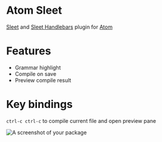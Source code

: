 # Atom Sleet

[Sleet](https://github.com/JacoKoo/sleetjs) and [Sleet Handlebars](https://github.com/JacoKoo/sleet-handlebars)
plugin for [Atom](https://atom.io)

# Features
- Grammar highlight
- Compile on save
- Preview compile result

# Key bindings

`ctrl-c ctrl-c` to compile current file and open preview pane

![A screenshot of your package](https://f.cloud.github.com/assets/69169/2290250/c35d867a-a017-11e3-86be-cd7c5bf3ff9b.gif)
